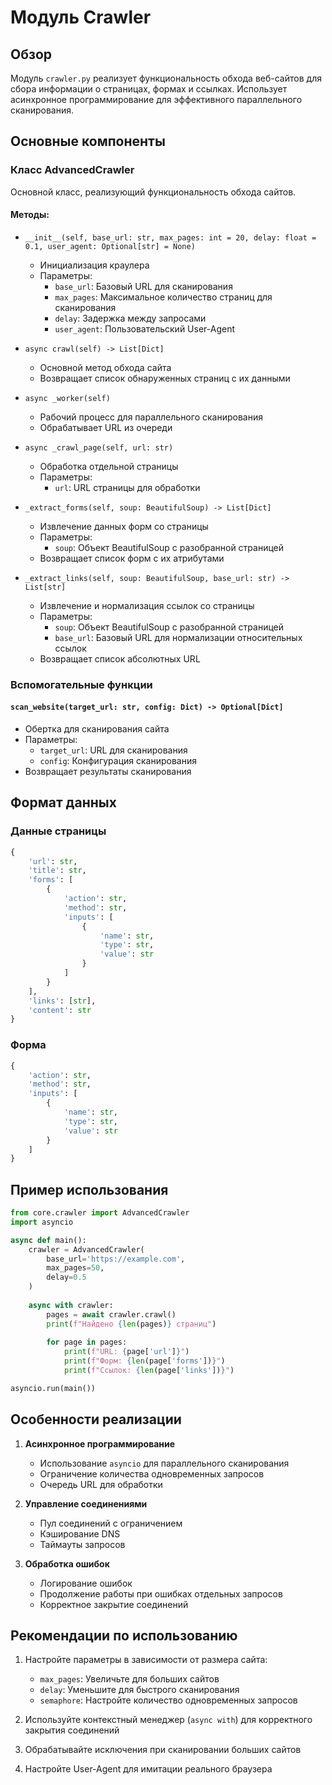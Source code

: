 # Модуль Crawler

## Обзор
Модуль `crawler.py` реализует функциональность обхода веб-сайтов для сбора информации о страницах, формах и ссылках. Использует асинхронное программирование для эффективного параллельного сканирования.

## Основные компоненты

### Класс AdvancedCrawler
Основной класс, реализующий функциональность обхода сайтов.

#### Методы:
- `__init__(self, base_url: str, max_pages: int = 20, delay: float = 0.1, user_agent: Optional[str] = None)`
  - Инициализация краулера
  - Параметры:
    - `base_url`: Базовый URL для сканирования
    - `max_pages`: Максимальное количество страниц для сканирования
    - `delay`: Задержка между запросами
    - `user_agent`: Пользовательский User-Agent

- `async crawl(self) -> List[Dict]`
  - Основной метод обхода сайта
  - Возвращает список обнаруженных страниц с их данными

- `async _worker(self)`
  - Рабочий процесс для параллельного сканирования
  - Обрабатывает URL из очереди

- `async _crawl_page(self, url: str)`
  - Обработка отдельной страницы
  - Параметры:
    - `url`: URL страницы для обработки

- `_extract_forms(self, soup: BeautifulSoup) -> List[Dict]`
  - Извлечение данных форм со страницы
  - Параметры:
    - `soup`: Объект BeautifulSoup с разобранной страницей
  - Возвращает список форм с их атрибутами

- `_extract_links(self, soup: BeautifulSoup, base_url: str) -> List[str]`
  - Извлечение и нормализация ссылок со страницы
  - Параметры:
    - `soup`: Объект BeautifulSoup с разобранной страницей
    - `base_url`: Базовый URL для нормализации относительных ссылок
  - Возвращает список абсолютных URL

### Вспомогательные функции

#### `scan_website(target_url: str, config: Dict) -> Optional[Dict]`
- Обертка для сканирования сайта
- Параметры:
  - `target_url`: URL для сканирования
  - `config`: Конфигурация сканирования
- Возвращает результаты сканирования

## Формат данных

### Данные страницы
```python
{
    'url': str,
    'title': str,
    'forms': [
        {
            'action': str,
            'method': str,
            'inputs': [
                {
                    'name': str,
                    'type': str,
                    'value': str
                }
            ]
        }
    ],
    'links': [str],
    'content': str
}
```

### Форма
```python
{
    'action': str,
    'method': str,
    'inputs': [
        {
            'name': str,
            'type': str,
            'value': str
        }
    ]
}
```

## Пример использования

```python
from core.crawler import AdvancedCrawler
import asyncio

async def main():
    crawler = AdvancedCrawler(
        base_url='https://example.com',
        max_pages=50,
        delay=0.5
    )
    
    async with crawler:
        pages = await crawler.crawl()
        print(f"Найдено {len(pages)} страниц")
        
        for page in pages:
            print(f"URL: {page['url']}")
            print(f"Форм: {len(page['forms'])}")
            print(f"Ссылок: {len(page['links'])}")

asyncio.run(main())
```

## Особенности реализации

1. **Асинхронное программирование**
   - Использование `asyncio` для параллельного сканирования
   - Ограничение количества одновременных запросов
   - Очередь URL для обработки

2. **Управление соединениями**
   - Пул соединений с ограничением
   - Кэширование DNS
   - Таймауты запросов

3. **Обработка ошибок**
   - Логирование ошибок
   - Продолжение работы при ошибках отдельных запросов
   - Корректное закрытие соединений

## Рекомендации по использованию

1. Настройте параметры в зависимости от размера сайта:
   - `max_pages`: Увеличьте для больших сайтов
   - `delay`: Уменьшите для быстрого сканирования
   - `semaphore`: Настройте количество одновременных запросов

2. Используйте контекстный менеджер (`async with`) для корректного закрытия соединений

3. Обрабатывайте исключения при сканировании больших сайтов

4. Настройте User-Agent для имитации реального браузера 